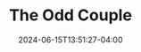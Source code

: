 ---
title: The Odd Couple
Theatre: Amelia Musical Playhouse
Venue: Amelia Musical Playhouse
Season: 11
date: 2024-06-15T13:51:27-04:00
opening_date: 2024-05-09
closing_date: 2024-05-19
showtimes:
  - 2024-05-09 19:30:00
  - 2024-05-10 19:30:00
  - 2024-05-11 19:30:00
  - 2024-05-12 14:30:00
  - 2024-05-16 19:30:00
  - 2024-05-17 19:30:00
  - 2024-05-18 19:30:00
  - 2024-05-19 14:30:00
featured_image: 2024-The-Odd-Couple.webp
featured_image_alt: "Promotional poster for Neil Simon's 'The Odd Couple' at Amelia Musical Playhouse. The design features cartoonish hands, one holding a cigar and the other a broom, over a silhouette of a cityscape, highlighting the comedic clash of lifestyles between the main characters."
featured_image_caption: "'The Odd Couple,' Neil Simon's classic comedy of mismatched roommates, takes the stage at Amelia Musical Playhouse, promising laughs and memorable moments."
featured_image_attr: Bill Ivins
featured_image_attr_link: https://www.ivinsink.com/program-covers
playbill:
Website: https://ameliamusicalplayhouse.com/pastperformances/the-odd-couple/
Tickets: 
show_details: 
cast:
  - Oscar: Dan Cahill
  - Felix: Jimmy Kalista
  - Murray: Ron Price
  - Speed: Carlos Chavez-Tafur
  - Roy: Frank O’Donnell
  - Vinnie: Ted Haller
  - Gwendelyn Pigeon: Violet Boe
  - Cecily Pigeon: Martha McDowell
crew:
  - Photography: Kailin Lake
  - Director: Bill Ivins
  - Artwork: Bill Ivins
orchestra:
genres: 
Description: 
---